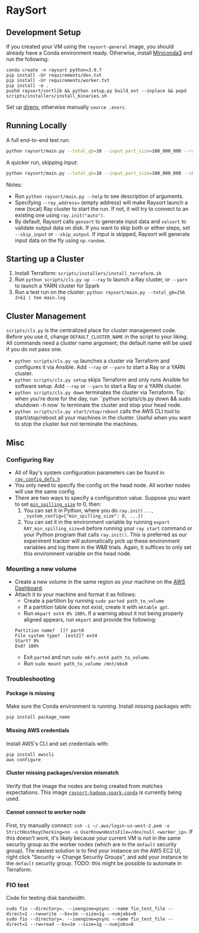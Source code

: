 # RaySort

## Development Setup

If you created your VM using the `raysort-general` image, you should already have a Conda environment ready. Otherwise, install [Miniconda3](https://docs.conda.io/en/latest/miniconda.html) and run the following:

```
conda create -n raysort python=3.9.7
pip install -Ur requirements/dev.txt
pip install -Ur requirements/worker.txt
pip install -e .
pushd raysort/sortlib && python setup.py build_ext --inplace && popd
scripts/installers/install_binaries.sh
```

Set up [direnv](https://direnv.net/), otherwise manually `source .envrc`.

## Running Locally

A full end-to-end test run:

```bash
python raysort/main.py --total_gb=10 --input_part_size=100_000_000 --ray_address= 2>&1 | tee local.log
```

A quicker run, skipping input:

```bash
python raysort/main.py --total_gb=10 --input_part_size=100_000_000 --skip_input --sort --ray_address= 2>&1 | tee local.log
```

Notes:

- Run `python raysort/main.py --help` to see description of arguments.
- Specifying `--ray_address=` (empty address) will make Raysort launch a new (local) Ray cluster to start the run. If not, it will try to connect to an existing one using `ray.init("auto")`.
- By default, Raysort calls `gensort` to generate input data and `valsort` to validate output data on disk. If you want to skip both or either steps, set `--skip_input` or `--skip_output`. If input is skipped, Raysort will generate input data on the fly using `np.random`.

## Starting up a Cluster

1. Install Terraform: `scripts/installers/install_terraform.sh`
2. Run `python scripts/cls.py up --ray` to launch a Ray cluster, or `--yarn` to launch a YARN cluster for Spark
3. Run a test run on the cluster: `python raysort/main.py --total_gb=256 2>&1 | tee main.log`

## Cluster Management

`scripts/cls.py` is the centralized place for cluster management code. Before you use it, change `DEFAULT_CLUSTER_NAME` in the script to your liking. All commands need a cluster name argument; the default name will be used if you do not pass one.

- `python scripts/cls.py up` launches a cluster via Terraform and configures it via Ansible. Add `--ray` or `--yarn` to start a Ray or a YARN cluster.
- `python scripts/cls.py setup` skips Terraform and only runs Ansible for software setup. Add `--ray` or `--yarn` to start a Ray or a YARN cluster.
- `python scripts/cls.py down` terminates the cluster via Terraform. Tip: when you're done for the day, run ``python scripts/cls.py down && sudo shutdown -h now` to terminate the cluster and stop your head node.
- `python scripts/cls.py start/stop/reboot` calls the AWS CLI tool to start/stop/reboot all your machines in the cluster. Useful when you want to stop the cluster but not terminate the machines.

## Misc

### Configuring Ray

- All of Ray's system configuration parameters can be found in [`ray_config_defs.h`](https://github.com/ray-project/ray/blob/master/src/ray/common/ray_config_def.h)
- You only need to specify the config on the head node. All worker nodes will use the same config.
- There are two ways to specify a configuration value. Suppose you want to set [`min_spilling_size`](https://github.com/ray-project/ray/blob/master/src/ray/common/ray_config_def.h#L409) to 0, then:
  1. You can set it in Python, where you do `ray.init(..., _system_config={"min_spilling_size": 0, ...})`
  2. You can set it in the environment variable by running `export RAY_min_spilling_size=0` before running your `ray start` command or your Python program that calls `ray.init()`. This is preferred as our experiment tracker will automatically pick up these environment variables and log them in the W&B trials. Again, it suffices to only set this environment variable on the head node.

### Mounting a new volume

- Create a new volume in the same region as your machine on the [AWS Dashboard](https://us-west-2.console.aws.amazon.com/ec2/v2/home?region=us-west-2#Volumes:).
- Attach it to your machine and format it as follows:
  - Create a partition by running `sudo parted path_to_volume`
  - If a partition table does not exist, create it with `mktable gpt`.
  - Run `mkpart ext4 0% 100%`. If a warning about it not being properly aligned appears, run `mkpart` and provide the following:
  ```
  Partition name?  []? part0
  File system type?  [ext2]? ext4
  Start? 0%
  End? 100%
  ```
  - Exit `parted` and run `sudo mkfs.ext4 path_to_volume`.
  - Run `sudo mount path_to_volume /mnt/ebs0`

### Troubleshooting

#### Package is missing

Make sure the Conda environment is running. Install missing packages with:

```
pip install package_name
```

#### Missing AWS credentials

Install AWS's CLI and set credentials with:

```
pip install awscli
aws configure
```

#### Cluster missing packages/version mismatch

Verify that the image the nodes are being created from matches expectations.
This image [`raysort-hadoop-spark-conda`](https://us-west-2.console.aws.amazon.com/ec2/v2/home?region=us-west-2#ImageDetails:imageId=ami-0da5da6db44aaf267) is currently being used.

#### Cannot connect to worker node

First, try manually connect: `ssh -i ~/.aws/login-us-west-2.pem -o StrictHostKeyChecking=no -o UserKnownHostsFile=/dev/null <worker_ip>`. If this doesn't work, it's likely because your current VM is not in the same security group as the worker nodes (which are in the `default` security group). The easiest solution is to find your instance on the AWS EC2 UI, right click "Security -> Change Security Groups", and add your instance to the `default` security group. TODO: this might be possible to automate in Terraform.

### FIO test

Code for testing disk bandwidth.

```
sudo fio --directory=. --ioengine=psync --name fio_test_file --direct=1 --rw=write --bs=1m --size=1g --numjobs=8
sudo fio --directory=. --ioengine=psync --name fio_test_file --direct=1 --rw=read --bs=1m --size=1g --numjobs=8
```
